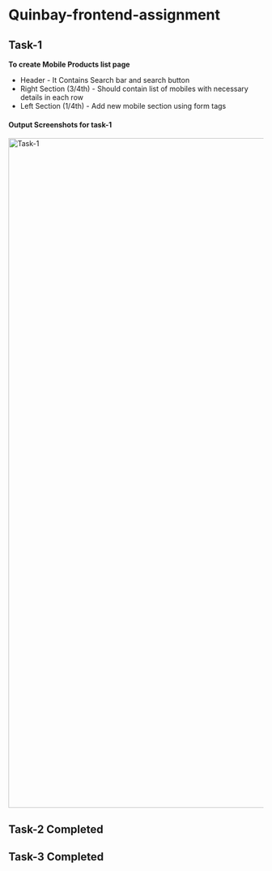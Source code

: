 # Quinbay-frontend-assignment

## Task-1

<strong> To create  Mobile Products list page </strong>
<ul>
  <li>Header - It Contains Search bar and search button</li>
  <li>Right Section (3/4th) - Should contain list of mobiles with necessary details in each row</li>
  <li>Left Section (1/4th) - Add new mobile section using form tags</li>
</ul>

<h4>Output Screenshots for task-1</h4>
<img width="1320" alt="Task-1" src="https://user-images.githubusercontent.com/62061771/211887551-bb0082b3-598b-45ca-a54a-4177a34b14da.png">


## Task-2 Completed

## Task-3 Completed